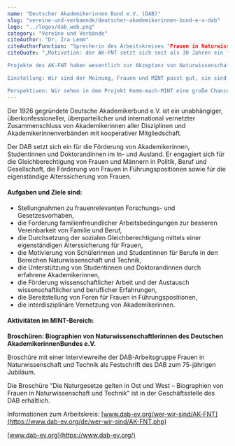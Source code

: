 ```yaml
---
name: "Deutscher Akademikerinnen Bund e.V. (DAB)"
slug: "vereine-und-verbaende/deutscher-akademikerinnen-bund-e-v-dab"
logo: "../logos/dab_web.png"
category: "Vereine und Verbände"
citeAuthor: "Dr. Ira Lemm"
citeAuthorFunction: "Sprecherin des Arbeitskreises "Frauen in Naturwissenschaft und Technik" im Deutschen Akademikerinnenbund e.V."
citeQuote: "„Motivation: der AK-FNT setzt sich seit als 30 Jahren ein für Unterstützung von Karriereplanung / beruflicher Weiterentwicklung, Verbesserung der Vereinbarkeit von Beruf und Familie, Motivation von Mädchen für naturwissenschaftlich-technische Berufe, Einbinden von Seniorinnen in ehrenamtliche Projekte zur Förderung des Interesses von Kindern an Naturwissenschaft und Technik.

Projekte des AK-FNT haben wesentlich zur Akzeptanz von Naturwissenschaftlerinnen und Ingenieurinnen sowie zur Heranführung von Schülerinnen an technische Berufsfelder beigetragen.

Einstellung: Wir sind der Meinung, Frauen und MINT passt gut, sie sind ebenso talentiert für Berufe im MINT-Bereich und müssen hierbei unterstützt werden. Daher möchten wir uns gerne als Partner am Pakt Komm,mach MINT. beteiligen. Der MINT-Pakt mit seinen vielen Partnern ist ein ausgesprochen gutes und durch seine Größe auch starkes Netzwerk für die Erreichung unserer Ziele.

Perspektiven: Wir sehen in dem Projekt Komm-mach-MINT eine große Chance, dass unsere Bemühungen, Mädchen für den MINT-Bereich zu begeistern und ermutigen, weiter voranschreiten können. Als langfristiges Ziel und mögliche Perspektive des Projekts sehen wir nicht nur die Erhöhung des Anteils von Studentinnen in MINT-Fächern sondern auch die aktive Präsenz von Frauen aus MINT-Bereichen in entsprechenden Positionen von Hochschulen und Industrie.”"
---
```


Der 1926 gegründete Deutsche Akademikerbund e.V. ist ein unabhängiger, überkonfessioneller, überparteilicher und international vernetzter Zusammenschluss von Akademikerinnen aller Disziplinen und Akademikerinnenverbänden mit kooperativer Mitgliedschaft.

Der DAB setzt sich ein für die Förderung von Akademikerinnen, Studentinnen und Doktorandinnen im In- und Ausland. Er engagiert sich für die Gleichberechtigung von Frauen und Männern in Politik, Beruf und Gesellschaft, die Förderung von Frauen in Führungspositionen sowie für die eigenständige Alterssicherung von Frauen.

#### Aufgaben und Ziele sind:

- Stellungnahmen zu frauenrelevanten Forschungs- und Gesetzesvorhaben,
- die Forderung familienfreundlicher Arbeitsbedingungen zur besseren Vereinbarkeit von Familie und Beruf,
- die Durchsetzung der sozialen Gleichberechtigung mittels einer eigenständigen Alterssicherung für Frauen,
- die Motivierung von Schülerinnen und Studentinnen für Berufe in den Bereichen Naturwissenschaft und Technik,
- die Unterstützung von Studentinnen und Doktorandinnen durch erfahrene Akademikerinnen,
- die Förderung wissenschaftlicher Arbeit und der Austausch wissenschaftlicher und beruflicher Erfahrungen,
- die Bereitstellung von Foren für Frauen in Führungspositionen,
- die interdisziplinäre Vernetzung von Akademikerinnen.

#### Aktivitäten im MINT-Bereich:

**Broschüren: Biographien von Naturwissenschaftlerinnen des Deutschen AkademikerinnenBundes e.V.**

Broschüre mit einer Interviewreihe der DAB-Arbeitsgruppe Frauen in Naturwissenschaft und Technik als Festschrift des DAB zum 75-jährigen Jubiläum.

Die Broschüre "Die Naturgesetze gelten in Ost und West – Biographien von Frauen in Naturwissenschaft und Technik" ist in der Geschäftsstelle des DAB erhältlich.

Informationen zum Arbeitskreis: [www.dab-ev.org/wer-wir-sind/AK-FNT](https://www.dab-ev.org/de/wer-wir-sind/AK-FNT.php)

[www.dab-ev.org](https://www.dab-ev.org/)
